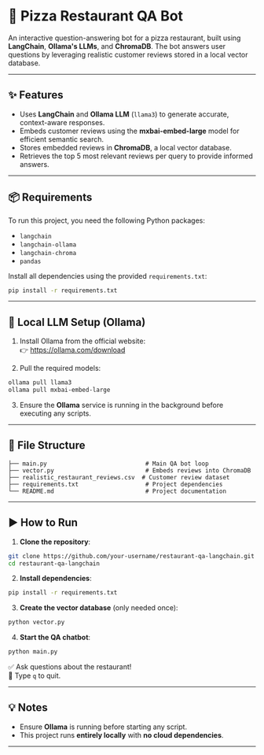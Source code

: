 # 🍕 Pizza Restaurant QA Bot

An interactive question-answering bot for a pizza restaurant, built using **LangChain**, **Ollama's LLMs**, and **ChromaDB**. The bot answers user questions by leveraging realistic customer reviews stored in a local vector database.

---

## ✨ Features

- Uses **LangChain** and **Ollama LLM** (`llama3`) to generate accurate, context-aware responses.
- Embeds customer reviews using the **mxbai-embed-large** model for efficient semantic search.
- Stores embedded reviews in **ChromaDB**, a local vector database.
- Retrieves the top 5 most relevant reviews per query to provide informed answers.

---

## 📦 Requirements

To run this project, you need the following Python packages:

- `langchain`
- `langchain-ollama`
- `langchain-chroma`
- `pandas`

Install all dependencies using the provided `requirements.txt`:

```bash
pip install -r requirements.txt
```

---

## 🧠 Local LLM Setup (Ollama)

1. Install Ollama from the official website:  
   👉 https://ollama.com/download

2. Pull the required models:

```bash
ollama pull llama3
ollama pull mxbai-embed-large
```

3. Ensure the **Ollama** service is running in the background before executing any scripts.

---

## 📁 File Structure

```
├── main.py                            # Main QA bot loop
├── vector.py                          # Embeds reviews into ChromaDB
├── realistic_restaurant_reviews.csv  # Customer review dataset
├── requirements.txt                   # Project dependencies
└── README.md                          # Project documentation
```

---

## ▶️ How to Run

1. **Clone the repository**:

```bash
git clone https://github.com/your-username/restaurant-qa-langchain.git
cd restaurant-qa-langchain
```

2. **Install dependencies**:

```bash
pip install -r requirements.txt
```

3. **Create the vector database** (only needed once):

```bash
python vector.py
```

4. **Start the QA chatbot**:

```bash
python main.py
```

✅ Ask questions about the restaurant!  
💬 Type `q` to quit.

---

## 💡 Notes

- Ensure **Ollama** is running before starting any script.
- This project runs **entirely locally** with **no cloud dependencies**.

---
